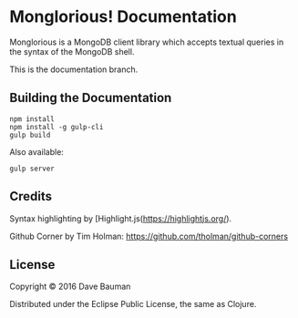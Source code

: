 # Monglorious! Documentation

Monglorious is a MongoDB client library which
accepts textual queries in the syntax of the MongoDB shell.

This is the documentation branch.

## Building the Documentation

    npm install
    npm install -g gulp-cli
    gulp build

Also available:

    gulp server

## Credits

Syntax highlighting by [Highlight.js(https://highlightjs.org/).

Github Corner by Tim Holman: https://github.com/tholman/github-corners

## License

Copyright © 2016 Dave Bauman

Distributed under the Eclipse Public License, the same as Clojure.
